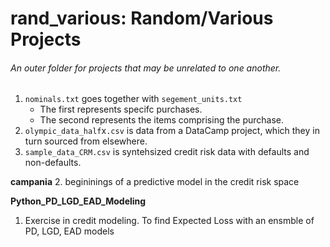 # rand_various: Random/Various Projects

###### An outer folder for projects that may be unrelated to one another.


1. `nominals.txt` goes together with `segement_units.txt`
	- The first represents specifc purchases.
	- The second represents the items comprising the purchase.
1. `olympic_data_half`x`.csv` is data from a DataCamp project, which they in turn sourced from elsewhere.
1. `sample_data_CRM.csv` is syntehsized credit risk data with defaults and non-defaults.

**campania**
	2. begininings of a predictive model in the credit risk space

**Python_PD_LGD_EAD_Modeling**
1. Exercise in credit modeling. To find Expected Loss with an ensmble of PD, LGD, EAD models

